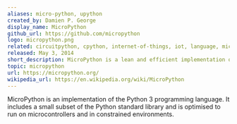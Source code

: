 ```yaml
---
aliases: micro-python, upython
created_by: Damien P. George
display_name: MicroPython
github_url: https://github.com/micropython
logo: micropython.png
related: circuitpython, cpython, internet-of-things, iot, language, microcontroller, python
released: May 3, 2014
short_description: MicroPython is a lean and efficient implementation of Python, optimised to run on microcontrollers.
topic: micropython
url: https://micropython.org/
wikipedia_url: https://en.wikipedia.org/wiki/MicroPython
---
```

MicroPython is an implementation of the Python 3 programming language. It includes a small subset of the Python standard library and is optimised to run on microcontrollers and in constrained environments.
